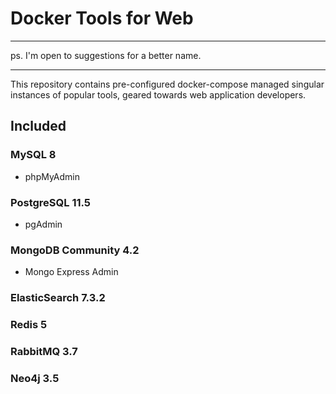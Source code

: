 # Docker Tools for Web

---

ps. I'm open to suggestions for a better name.  

---

This repository contains pre-configured docker-compose managed singular instances of popular tools, geared towards
web application developers.

## Included

### MySQL 8
 - phpMyAdmin

### PostgreSQL 11.5
 - pgAdmin

### MongoDB Community 4.2
 - Mongo Express Admin

### ElasticSearch 7.3.2

### Redis 5

### RabbitMQ 3.7

### Neo4j 3.5
